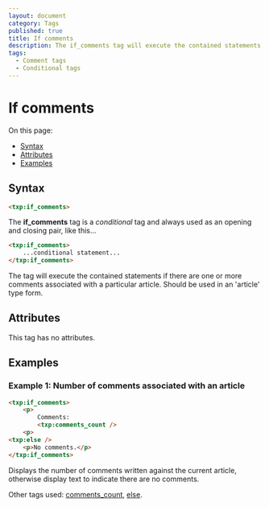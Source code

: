 ```yaml
---
layout: document
category: Tags
published: true
title: If comments
description: The if_comments tag will execute the contained statements if there are comments associated with a particular article.
tags:
  - Comment tags
  - Conditional tags
---
```


# If comments

On this page:

* [Syntax](#syntax)
* [Attributes](#attributes)
* [Examples](#examples)

## Syntax

~~~ html
<txp:if_comments>
~~~

The **if_comments** tag is a *conditional* tag and always used as an opening and closing pair, like this...

~~~ html
<txp:if_comments>
    ...conditional statement...
</txp:if_comments>
~~~

The tag will execute the contained statements if there are one or more comments associated with a particular article. Should be used in an 'article' type form.

## Attributes

This tag has no attributes.

## Examples

### Example 1: Number of comments associated with an article

~~~ html
<txp:if_comments>
    <p>
        Comments:
        <txp:comments_count />
    <p>
<txp:else />
    <p>No comments.</p>
</txp:if_comments>
~~~

Displays the number of comments written against the current article, otherwise display text to indicate there are no comments.

Other tags used: [comments_count](comments_count), [else](else).

